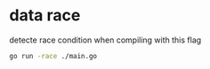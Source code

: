 # data race


detecte race condition when compiling with this flag

```bash
go run -race ./main.go
```